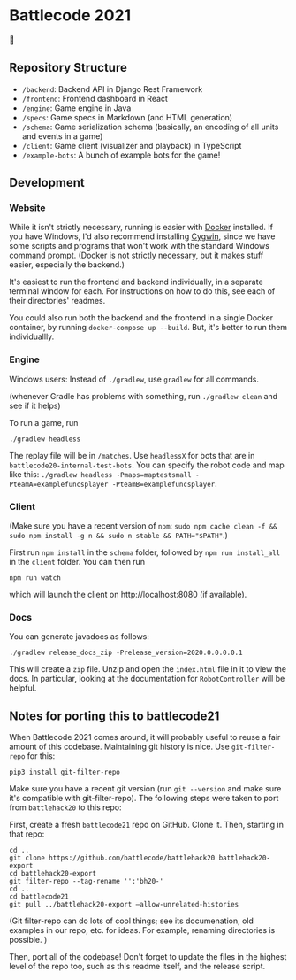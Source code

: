# Battlecode 2021

🚩

## Repository Structure

- `/backend`: Backend API in Django Rest Framework
- `/frontend`: Frontend dashboard in React
- `/engine`: Game engine in Java
- `/specs`: Game specs in Markdown (and HTML generation)
- `/schema`: Game serialization schema (basically, an encoding of all units and events in a game)
- `/client`: Game client (visualizer and playback) in TypeScript
- `/example-bots`: A bunch of example bots for the game!

## Development

### Website

While it isn't strictly necessary, running is easier with [Docker](https://docs.docker.com/get-docker/) installed. If you have Windows, I'd also recommend installing [Cygwin](https://www.cygwin.com/), since we have some scripts and programs that won't work with the standard Windows command prompt. (Docker is not strictly necessary, but it makes stuff easier, especially the backend.)

It's easiest to run the frontend and backend individually, in a separate terminal window for each. For instructions on how to do this, see each of their directories' readmes.

You could also run both the backend and the frontend in a single Docker container, by running `docker-compose up --build`. But, it's better to run them individuallly.

### Engine

Windows users: Instead of `./gradlew`, use `gradlew` for all commands.

(whenever Gradle has problems with something, run `./gradlew clean` and see if it helps)

To run a game, run

```
./gradlew headless
```

The replay file will be in `/matches`. Use `headlessX` for bots that are in `battlecode20-internal-test-bots`. You can specify the robot code and map like this: `./gradlew headless -Pmaps=maptestsmall -PteamA=examplefuncsplayer -PteamB=examplefuncsplayer`.

### Client

(Make sure you have a recent version of `npm`: `sudo npm cache clean -f && sudo npm install -g n && sudo n stable && PATH="$PATH"`.)

First run `npm install` in the `schema` folder, followed by `npm run install_all` in the `client` folder. You can then run

```
npm run watch
```

which will launch the client on http://localhost:8080 (if available).

### Docs

You can generate javadocs as follows:

```
./gradlew release_docs_zip -Prelease_version=2020.0.0.0.0.1
```

This will create a `zip` file. Unzip and open the `index.html` file in it to view the docs. In particular, looking at the documentation for `RobotController` will be helpful.

## Notes for porting this to battlecode21

When Battlecode 2021 comes around, it will probably useful to reuse a fair amount of this codebase. Maintaining git history is nice. Use `git-filter-repo` for this:

```
pip3 install git-filter-repo
```

Make sure you have a recent git version (run `git --version` and make sure it's compatible with git-filter-repo). The following steps were taken to port from `battlehack20` to this repo:

First, create a fresh `battlecode21` repo on GitHub. Clone it. Then, starting in that repo:

```
cd ..
git clone https://github.com/battlecode/battlehack20 battlehack20-export
cd battlehack20-export
git filter-repo --tag-rename '':'bh20-'
cd ..
cd battlecode21
git pull ../battlehack20-export —allow-unrelated-histories
```

(Git filter-repo can do lots of cool things; see its documenation, old examples in our repo, etc. for ideas. For example, renaming directories is possible. )

Then, port all of the codebase! Don't forget to update the files in the highest level of the repo too, such as this readme itself, and the release script.
